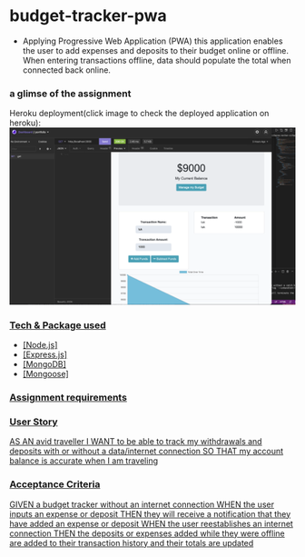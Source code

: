 # budget-tracker-pwa

- Applying Progressive Web Application (PWA) this application enables the user to add expenses and deposits to their budget online or offline. When entering transactions offline, data should populate the total when connected back online.

### a glimse of the assignment
Heroku deployment(click image to check the deployed application on heroku): <a href="https://frozen-tor-03398.herokuapp.com/ " target="_blank"> 
![](public/img/screenshot.PNG)

### Tech & Package used
- [Node.js]
- [Express.js]
- [MongoDB]
- [Mongoose]

<h3>Assignment requirements</h3>

### User Story
AS AN avid traveller
I WANT to be able to track my withdrawals and deposits with or without a data/internet connection
SO THAT my account balance is accurate when I am traveling

### Acceptance Criteria
GIVEN a budget tracker without an internet connection
WHEN the user inputs an expense or deposit
THEN they will receive a notification that they have added an expense or deposit
WHEN the user reestablishes an internet connection
THEN the deposits or expenses added while they were offline are added to their transaction history and their totals are updated

